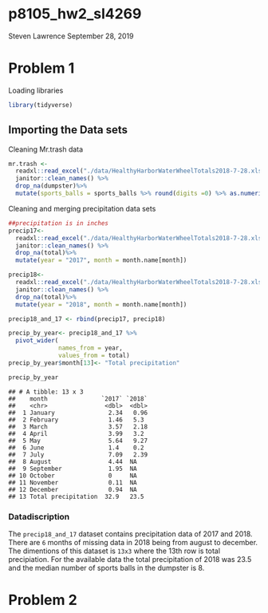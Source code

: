 p8105\_hw2\_sl4269
================
Steven Lawrence
September 28, 2019

Problem 1
=========

Loading libraries

``` r
library(tidyverse)
```

Importing the Data sets
-----------------------

Cleaning Mr.trash data

``` r
mr.trash <-
  readxl::read_excel("./data/HealthyHarborWaterWheelTotals2018-7-28.xlsx", na = "", trim_ws = T, skip = 1, sheet = 1) %>% 
  janitor::clean_names() %>% 
  drop_na(dumpster)%>%
  mutate(sports_balls = sports_balls %>% round(digits =0) %>% as.numeric())
```

Cleaning and merging precipitation data sets

``` r
##precipitation is in inches
precip17<- 
  readxl::read_excel("./data/HealthyHarborWaterWheelTotals2018-7-28.xlsx", na= "", trim_ws = T, skip = 1, sheet = 4) %>% 
  janitor::clean_names() %>% 
  drop_na(total)%>%
  mutate(year = "2017", month = month.name[month])

precip18<- 
  readxl::read_excel("./data/HealthyHarborWaterWheelTotals2018-7-28.xlsx", na= "", trim_ws = T, skip = 1, sheet = 3) %>% 
  janitor::clean_names() %>% 
  drop_na(total)%>%
  mutate(year = "2018", month = month.name[month])

precip18_and_17 <- rbind(precip17, precip18)

precip_by_year<- precip18_and_17 %>% 
  pivot_wider(
              names_from = year,
              values_from = total)
precip_by_year$month[13]<- "Total precipitation"

precip_by_year
```

    ## # A tibble: 13 x 3
    ##    month               `2017` `2018`
    ##    <chr>                <dbl>  <dbl>
    ##  1 January               2.34   0.96
    ##  2 February              1.46   5.3 
    ##  3 March                 3.57   2.18
    ##  4 April                 3.99   3.2 
    ##  5 May                   5.64   9.27
    ##  6 June                  1.4    0.2 
    ##  7 July                  7.09   2.39
    ##  8 August                4.44  NA   
    ##  9 September             1.95  NA   
    ## 10 October               0     NA   
    ## 11 November              0.11  NA   
    ## 12 December              0.94  NA   
    ## 13 Total precipitation  32.9   23.5

### Datadiscription

The `precip18_and_17` dataset contains precipitation data of 2017 and 2018. There are `6` months of missing data in 2018 being from august to december. The dimentions of this dataset is `13x3` where the 13th row is total precipiation. For the available data the total precipitation of 2018 was 23.5 and the median number of sports balls in the dumpster is 8.

Problem 2
=========
